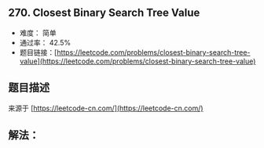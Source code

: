 ## 270. Closest Binary Search Tree Value

- 难度： 简单
- 通过率： 42.5%
- 题目链接：[https://leetcode.com/problems/closest-binary-search-tree-value](https://leetcode.com/problems/closest-binary-search-tree-value)


## 题目描述

来源于 [https://leetcode-cn.com/](https://leetcode-cn.com/)



## 解法：